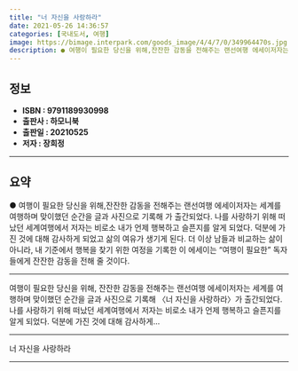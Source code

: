 ```yaml
---
title: "너 자신을 사랑하라"
date: 2021-05-26 14:36:57
categories: [국내도서, 여행]
image: https://bimage.interpark.com/goods_image/4/4/7/0/349964470s.jpg
description: ● 여행이 필요한 당신을 위해,잔잔한 감동을 전해주는 랜선여행 에세이저자는 세계를 여행하며 맞이했던 순간을 글과 사진으로 기록해 가 출간되었다. 나를 사랑하기 위해 떠났던 세계여행에서 저자는 비로소 내가 언제 행복하고 슬픈지를 알게 되었다. 덕분에 가진 것에 대해 감사하게 되었고 삶의
---
```


## **정보**

- **ISBN : 9791189930998**
- **출판사 : 하모니북**
- **출판일 : 20210525**
- **저자 : 장희정**

------



## **요약**

●  여행이 필요한 당신을 위해,잔잔한 감동을 전해주는 랜선여행 에세이저자는 세계를 여행하며 맞이했던 순간을 글과 사진으로 기록해 가 출간되었다. 나를 사랑하기 위해 떠났던 세계여행에서 저자는 비로소 내가 언제 행복하고 슬픈지를 알게 되었다. 덕분에 가진 것에 대해 감사하게 되었고 삶의 여유가 생기게 된다. 더 이상 남들과 비교하는 삶이 아니라, 내 기준에서 행복을 찾기 위한 여정을 기록한 이 에세이는 “여행이 필요한” 독자들에게 잔잔한 감동을 전해 줄 것이다.

------

여행이 필요한 당신을 위해,
잔잔한 감동을 전해주는 랜선여행 에세이저자는 세계를 여행하며 맞이했던 순간을 글과 사진으로 기록해 〈너 자신을 사랑하라〉가 출간되었다. 나를 사랑하기 위해 떠났던 세계여행에서 저자는 비로소 내가 언제 행복하고 슬픈지를 알게 되었다. 덕분에 가진 것에 대해 감사하게... 

------


너 자신을 사랑하라 

------


